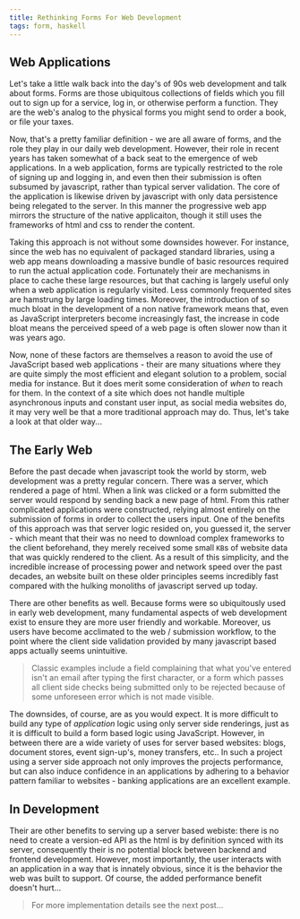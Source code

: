 ```yaml
---
title: Rethinking Forms For Web Development
tags: form, haskell
---
```


## Web Applications

Let's take a little walk back into the day's of 90s web development and talk
about forms. Forms are those ubiquitous collections of fields which you fill out
to sign up for a service, log in, or otherwise perform a function. They are the
web's analog to the physical forms you might send to order a book, or file your
taxes.

Now, that's a pretty familiar definition - we are all aware of forms, and the
role they play in our daily web development. However, their role in recent years
has taken somewhat of a back seat to the emergence of web applications. In a web
application, forms are typically restricted to the role of signing up and
logging in, and even then their submission is often subsumed by javascript,
rather than typical server validation. The core of the application is likewise
driven by javascript with only data persistence being relegated to the
server. In this manner the progressive web app mirrors the structure of the
native applicaiton, though it still uses the frameworks of html and css to
render the content.

Taking this approach is not without some downsides however. For instance, since
the web has no equivalent of packaged standard libraries, using a web app means
downloading a massive bundle of basic resources required to run the actual
application code. Fortunately their are mechanisms in place to cache these large
resources, but that caching is largely useful only when a web application is
regularly visited. Less commonly frequented sites are hamstrung by large loading
times. Moreover, the introduction of so much bloat in the development of a non
native framework means that, even as JavaScript interpreters become increasingly
fast, the increase in code bloat means the perceived speed of a web page is
often slower now than it was years ago.

Now, none of these factors are themselves a reason to avoid the use of
JavaScript based web applications - their are many situations where they are
quite simply the most efficient and elegant solution to a problem, social media
for instance. But it does merit some consideration of *when* to reach for
them. In the context of a site which does not handle multiple asynchronous
inputs and constant user input, as social media websites do, it may very well be
that a more traditional approach may do. Thus, let's take a look at that older
way...

## The Early Web

Before the past decade when javascript took the world by storm, web development
was a pretty regular concern. There was a server, which rendered a page of
html. When a link was clicked or a form submitted the server would respond by
sending back a new page of html. From this rather complicated applications were
constructed, relying almost entirely on the submission of forms in order to
collect the users input. One of the benefits of this approach was that server
logic resided on, you guessed it, the server - which meant that their was no
need to download complex frameworks to the client beforehand, they merely
received some small `KB`s of website data that was quickly rendered to the
client. As a result of this simplicity, and the incredible increase of
processing power and network speed over the past decades, an website built on
these older principles seems incredibly fast compared with the hulking monoliths
of javascript served up today.

There are other benefits as well. Because forms were so ubiquitously used in
early web development, many fundamental aspects of web development exist to
ensure they are more user friendly and workable. Moreover, us users have become
acclimated to the web / submission workflow, to the point where the client side
validation provided by many javascript based apps actually seems
unintuitive.

> Classic examples include a field complaining that what you've entered isn't an
> email after typing the first character, or a form which passes all client side
> checks being submitted only to be rejected because of some unforeseen error
> which is not made visible.

The downsides, of course, are as you would expect. It is more difficult to build
any type of *application* logic using only server side renderings, just as it is
difficult to build a form based logic using JavaScript. However, in between
there are a wide variety of uses for server based websites: blogs, document
stores, event sign-up's, money transfers, etc.. In such a project using a server
side approach not only improves the projects performance, but can also induce
confidence in an applications by adhering to a behavior pattern familiar to
websites - banking applications are an excellent example.

## In Development

Their are other benefits to serving up a server based webiste: there is no need
to create a version-ed API as the html is by definition synced with its
server, consequently their is no potential block between backend and frontend
development. However, most importantly, the user interacts with an application
in a way that is innately obvious, since it is the behavior the web was built to
support. Of course, the added performance benefit doesn't hurt...


> For more implementation details see the next post...
